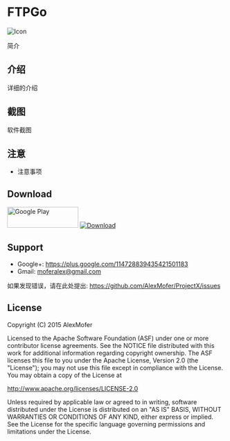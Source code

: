 
FTPGo
========

<img src="FTPGo.png" alt="Icon"/>

简介

介绍
---

详细的介绍

截图
---

软件截图

注意
---

- 注意事项

Download
--------

[<img src="https://play.google.com/intl/zh_cn/badges/images/apps/en-play-badge.png" width="164" height="48" alt="Google Play"/>][300]
[<img src="release/ic_download.png" alt="Download"/>][301]

[300]: https://play.google.com/store/apps/details?id=am.project.x
[301]: https://raw.githubusercontent.com/AlexMofer/ProjectX/master/release/ProjectX.apk

Support
-------

- Google+: https://plus.google.com/114728839435421501183
- Gmail: moferalex@gmail.com

如果发现错误，请在此处提出:
https://github.com/AlexMofer/ProjectX/issues

License
-------

Copyright (C) 2015 AlexMofer

Licensed to the Apache Software Foundation (ASF) under one or more contributor
license agreements.  See the NOTICE file distributed with this work for
additional information regarding copyright ownership.  The ASF licenses this
file to you under the Apache License, Version 2.0 (the "License"); you may not
use this file except in compliance with the License.  You may obtain a copy of
the License at

http://www.apache.org/licenses/LICENSE-2.0

Unless required by applicable law or agreed to in writing, software
distributed under the License is distributed on an "AS IS" BASIS, WITHOUT
WARRANTIES OR CONDITIONS OF ANY KIND, either express or implied.  See the
License for the specific language governing permissions and limitations under
the License.